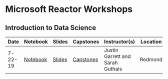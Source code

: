 # Microsoft Reactor Workshops

## Introduction to Data Science 
| Date | Notebook | Slides | Capstones | Instructor(s) | Location | 
| ---- | -------- | ------ | --------- | ------------- | -------- | 
| 7-22-19 | [Notebook](https://notebooks.azure.com/sguthals/projects/july22-data-science-workshop) | [Slides](https://github.com/microsoft/computerscience/blob/master/Educator%20Resources/Reactor%20Workshops/Data%20Science/Track%201/July22_IntroToDataScience.pdf) | [Capstones](https://github.com/microsoft/computerscience/blob/master/Educator%20Resources/Reactor%20Workshops/Data%20Science/README.md) | Justin Garrett and Sarah Guthals | Redmond | 
